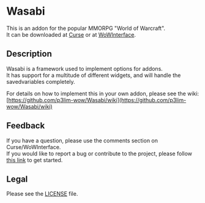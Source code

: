 # Wasabi

This is an addon for the popular MMORPG "World of Warcraft".  
It can be downloaded at [Curse](http://mods.curse.com/addons/wow/wasabi) or at [WoWInterface](http://wowinterface.com/downloads/info00000).

## Description

Wasabi is a framework used to implement options for addons.  
It has support for a multitude of different widgets, and will handle the savedvariables completely.

For details on how to implement this in your own addon, please see the wiki:  
[https://github.com/p3lim-wow/Wasabi/wiki](https://github.com/p3lim-wow/Wasabi/wiki)

## Feedback

If you have a question, please use the comments section on Curse/WoWInterface.  
If you would like to report a bug or contribute to the project, please follow [this link](//github.com/p3lim-wow/Wasabi/issues?q=) to get started.

## Legal

Please see the [LICENSE](https://github.com/p3lim-wow/Wasabi/blob/master/LICENSE.txt) file.
